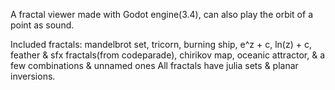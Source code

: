A fractal viewer made with Godot engine(3.4), can also play the orbit of a point as sound.

Included fractals: mandelbrot set, tricorn, burning ship, e^z + c, ln(z) + c, feather & sfx fractals(from codeparade), chirikov map, oceanic attractor, & a few combinations & unnamed ones
All fractals have julia sets & planar inversions.
